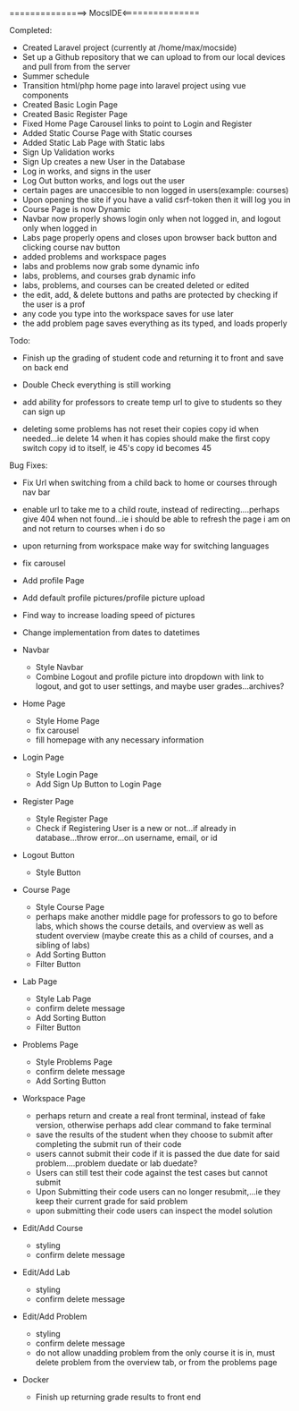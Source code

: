 ===============> MocsIDE<===============

Completed:

* Created Laravel project (currently at /home/max/mocside)
* Set up a Github repository that we can upload to from our local devices and pull from from the server
* Summer schedule
* Transition html/php home page into laravel project using vue components
* Created Basic Login Page
* Created Basic Register Page
* Fixed Home Page Carousel links to point to Login and Register
* Added Static Course Page with Static courses
* Added Static Lab Page with Static labs
* Sign Up Validation works
* Sign Up creates a new User in the Database
* Log in works, and signs in the user
* Log Out button works, and logs out the user
* certain pages are unaccesible to non logged in users(example: courses)
* Upon opening the site if you have a valid csrf-token then it will log you in
* Course Page is now Dynamic
* Navbar now properly shows login only when not logged in, and logout only when logged in
* Labs page properly opens and closes upon browser back button and clicking course nav button
* added problems and workspace pages
* labs and problems now grab some dynamic info
* labs, problems, and courses grab dynamic info
* labs, problems, and courses can be created deleted or edited
* the edit, add, & delete buttons and paths are protected by checking if the user is a prof
* any code you type into the workspace saves for use later
* the add problem page saves everything as its typed, and loads properly



Todo:
* Finish up the grading of student code and returning it to front and save on back end
* Double Check everything is still working
* add ability for professors to create temp url to give to students so they can sign up

* deleting some problems has not reset their copies copy id when needed...ie delete 14 when it has copies should make the first copy switch copy id to itself, ie 45's copy id becomes 45


Bug Fixes:
* Fix Url when switching from a child back to home or courses through nav bar
* enable url to take me to a child route, instead of redirecting....perhaps give 404 when not found...ie i should be able to refresh the page i am on and not return to courses when i do so
* upon returning from workspace make way for switching languages
* fix carousel
* Add profile Page
* Add default profile pictures/profile picture upload
* Find way to increase loading speed of pictures
* Change implementation from dates to datetimes

* Navbar
	* Style Navbar
	* Combine Logout and profile picture into dropdown with link to logout, and got to user settings, and maybe user grades...archives?

* Home Page
	* Style Home Page
	* fix carousel
	* fill homepage with any necessary information

* Login Page
	* Style Login Page
	* Add Sign Up Button to Login Page

* Register Page
	* Style Register Page
	* Check if Registering User is a new or not...if already in database...throw error...on username, email, or id

* Logout Button
	* Style Button

* Course Page
	* Style Course Page
	* perhaps make another middle page for professors to go to before labs, which shows the course details, and overview as well as student overview (maybe create this as a child of courses, and a sibling of labs)
	* Add Sorting Button
	* Filter Button

* Lab Page
	* Style Lab Page
	* confirm delete message
	* Add Sorting Button
	* Filter Button

* Problems Page
	* Style Problems Page
	* confirm delete message
	* Add Sorting Button

* Workspace Page
	* perhaps return and create a real front terminal, instead of fake version, otherwise perhaps add clear command to fake terminal
	* save the results of the student when they choose to submit after completing the submit run of their code
	* users cannot submit their code if it is passed the due date for said problem....problem duedate or lab duedate?
	* Users can still test their code against the test cases but cannot submit
	* Upon Submitting their code users can no longer resubmit,...ie they keep their current grade for said problem
	* upon submitting their code users can inspect the model solution

* Edit/Add Course
	* styling
	* confirm delete message

* Edit/Add Lab
	* styling
	* confirm delete message

* Edit/Add Problem
	* styling
	* confirm delete message
	* do not allow unadding problem from the only course it is in, must delete problem from the overview tab, or from the problems page

* Docker
	* Finish up returning grade results to front end
